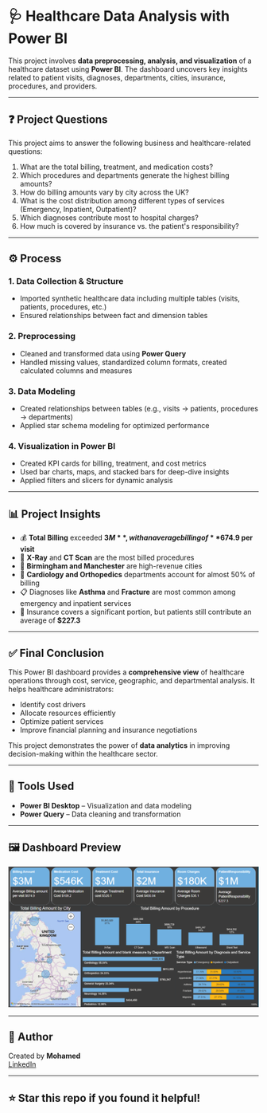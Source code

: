 # 🩺 Healthcare Data Analysis with Power BI

This project involves **data preprocessing, analysis, and visualization** of a healthcare dataset using **Power BI**. The dashboard uncovers key insights related to patient visits, diagnoses, departments, cities, insurance, procedures, and providers.

---

## ❓ Project Questions

This project aims to answer the following business and healthcare-related questions:

1. What are the total billing, treatment, and medication costs?
2. Which procedures and departments generate the highest billing amounts?
3. How do billing amounts vary by city across the UK?
4. What is the cost distribution among different types of services (Emergency, Inpatient, Outpatient)?
5. Which diagnoses contribute most to hospital charges?
6. How much is covered by insurance vs. the patient's responsibility?

---

## ⚙️ Process

### 1. **Data Collection & Structure**
- Imported synthetic healthcare data including multiple tables (visits, patients, procedures, etc.)
- Ensured relationships between fact and dimension tables

### 2. **Preprocessing**
- Cleaned and transformed data using **Power Query**
- Handled missing values, standardized column formats, created calculated columns and measures

### 3. **Data Modeling**
- Created relationships between tables (e.g., visits → patients, procedures → departments)
- Applied star schema modeling for optimized performance

### 4. **Visualization in Power BI**
- Created KPI cards for billing, treatment, and cost metrics
- Used bar charts, maps, and stacked bars for deep-dive insights
- Applied filters and slicers for dynamic analysis

---

## 📊 Project Insights

- 💰 **Total Billing** exceeded **$3M**, with an average billing of **$674.9 per visit**
- 🏥 **X-Ray** and **CT Scan** are the most billed procedures
- 📍 **Birmingham and Manchester** are high-revenue cities
- 🧠 **Cardiology and Orthopedics** departments account for almost 50% of billing
- 📋 Diagnoses like **Asthma** and **Fracture** are most common among emergency and inpatient services
- 🧾 Insurance covers a significant portion, but patients still contribute an average of **$227.3**

---

## ✅ Final Conclusion

This Power BI dashboard provides a **comprehensive view** of healthcare operations through cost, service, geographic, and departmental analysis. It helps healthcare administrators:

- Identify cost drivers
- Allocate resources efficiently
- Optimize patient services
- Improve financial planning and insurance negotiations

This project demonstrates the power of **data analytics** in improving decision-making within the healthcare sector.

---

## 🧰 Tools Used

- **Power BI Desktop** – Visualization and data modeling
- **Power Query** – Data cleaning and transformation

---

## 🖼️ Dashboard Preview

![Dashboard Screenshot](Screenshot%202025-06-02%20072851.png)


---

## 👤 Author

Created by **Mohamed**  
[LinkedIn](www.linkedin.com/in/mohamed-ismail-5691b01ba) 

---

## ⭐ Star this repo if you found it helpful!

